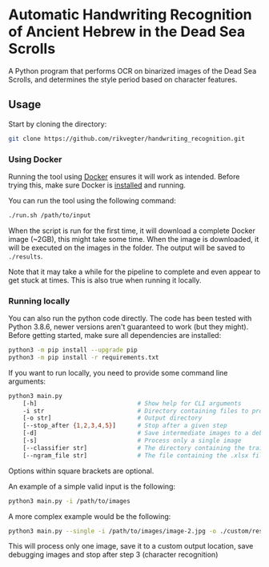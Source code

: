 # Automatic Handwriting Recognition of Ancient Hebrew in the Dead Sea Scrolls

A Python program that performs OCR on binarized images of the Dead Sea Scrolls,
and determines the style period based on character features.

## Usage

Start by cloning the directory:

```bash
git clone https://github.com/rikvegter/handwriting_recognition.git
```

### Using Docker

Running the tool using [Docker](https://www.docker.com/) ensures it will work as
intended. Before trying this, make sure Docker is
[installed](https://www.docker.com/get-started) and running.

You can run the tool using the following command:

```bash
./run.sh /path/to/input
```

When the script is run for the first time, it will download a complete Docker
image (~2GB), this might take some time. When the image is downloaded, it will
be executed on the images in the folder. The output will be saved to `./results`.

Note that it may take a while for the pipeline to complete and even appear to get stuck at times. This is also true when running it locally.

### Running locally

You can also run the python code directly. The code has been tested with Python
3.8.6, newer versions aren't guaranteed to work (but they might). Before getting
started, make sure all dependencies are installed:

```bash
python3 -m pip install --upgrade pip
python3 -m pip install -r requirements.txt
```

If you want to run locally, you need to provide some command line arguments:

```bash
python3 main.py
    [-h]                            # Show help for CLI arguments
    -i str                          # Directory containing files to process. If --single is set, the path to the file.
    [-o str]                        # Output directory
    [--stop_after {1,2,3,4,5}]      # Stop after a given step
    [-d]                            # Save intermediate images to a debug folder in the output directory
    [-s]                            # Process only a single image
    [--classifier str]              # The directory containing the trained character recognition model
    [--ngram_file str]              # The file containing the .xlsx file with n-gram information
```

Options within square brackets are optional.

An example of a simple valid input is the following:

```bash
python3 main.py -i /path/to/images
```

A more complex example would be the following:

```bash
python3 main.py --single -i /path/to/images/image-2.jpg -o ./custom/results/folder/ -d --stop-after 3
```

This will process only one image, save it to a custom output location, save
debugging images and stop after step 3 (character recognition)
